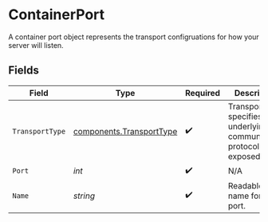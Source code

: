 # ContainerPort

A container port object represents the transport configruations for how your server will listen.


## Fields

| Field                                                                               | Type                                                                                | Required                                                                            | Description                                                                         | Example                                                                             |
| ----------------------------------------------------------------------------------- | ----------------------------------------------------------------------------------- | ----------------------------------------------------------------------------------- | ----------------------------------------------------------------------------------- | ----------------------------------------------------------------------------------- |
| `TransportType`                                                                     | [components.TransportType](../../models/components/transporttype.md)                | :heavy_check_mark:                                                                  | Transport type specifies the underlying communication protocol to the exposed port. |                                                                                     |
| `Port`                                                                              | *int*                                                                               | :heavy_check_mark:                                                                  | N/A                                                                                 | 8000                                                                                |
| `Name`                                                                              | *string*                                                                            | :heavy_check_mark:                                                                  | Readable name for the port.                                                         | default                                                                             |